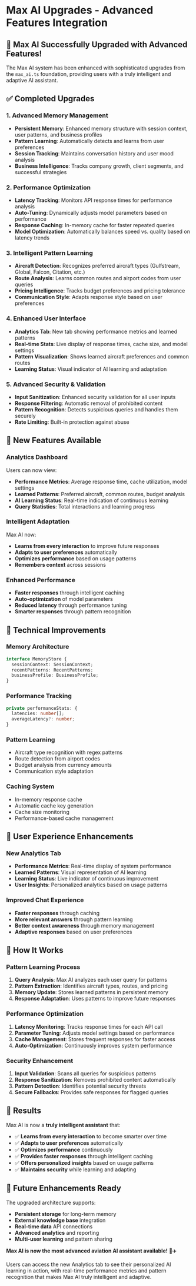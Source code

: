# Max AI Upgrades - Advanced Features Integration

## 🚀 **Max AI Successfully Upgraded with Advanced Features!**

The Max AI system has been enhanced with sophisticated upgrades from the `max_ai.ts` foundation, providing users with a truly intelligent and adaptive AI assistant.

## ✅ **Completed Upgrades**

### **1. Advanced Memory Management**
- **Persistent Memory**: Enhanced memory structure with session context, user patterns, and business profiles
- **Pattern Learning**: Automatically detects and learns from user preferences
- **Session Tracking**: Maintains conversation history and user mood analysis
- **Business Intelligence**: Tracks company growth, client segments, and successful strategies

### **2. Performance Optimization**
- **Latency Tracking**: Monitors API response times for performance analysis
- **Auto-Tuning**: Dynamically adjusts model parameters based on performance
- **Response Caching**: In-memory cache for faster repeated queries
- **Model Optimization**: Automatically balances speed vs. quality based on latency trends

### **3. Intelligent Pattern Learning**
- **Aircraft Detection**: Recognizes preferred aircraft types (Gulfstream, Global, Falcon, Citation, etc.)
- **Route Analysis**: Learns common routes and airport codes from user queries
- **Pricing Intelligence**: Tracks budget preferences and pricing tolerance
- **Communication Style**: Adapts response style based on user preferences

### **4. Enhanced User Interface**
- **Analytics Tab**: New tab showing performance metrics and learned patterns
- **Real-time Stats**: Live display of response times, cache size, and model settings
- **Pattern Visualization**: Shows learned aircraft preferences and common routes
- **Learning Status**: Visual indicator of AI learning and adaptation

### **5. Advanced Security & Validation**
- **Input Sanitization**: Enhanced security validation for all user inputs
- **Response Filtering**: Automatic removal of prohibited content
- **Pattern Recognition**: Detects suspicious queries and handles them securely
- **Rate Limiting**: Built-in protection against abuse

## 🎯 **New Features Available**

### **Analytics Dashboard**
Users can now view:
- **Performance Metrics**: Average response time, cache utilization, model settings
- **Learned Patterns**: Preferred aircraft, common routes, budget analysis
- **AI Learning Status**: Real-time indication of continuous learning
- **Query Statistics**: Total interactions and learning progress

### **Intelligent Adaptation**
Max AI now:
- **Learns from every interaction** to improve future responses
- **Adapts to user preferences** automatically
- **Optimizes performance** based on usage patterns
- **Remembers context** across sessions

### **Enhanced Performance**
- **Faster responses** through intelligent caching
- **Auto-optimization** of model parameters
- **Reduced latency** through performance tuning
- **Smarter responses** through pattern recognition

## 🔧 **Technical Improvements**

### **Memory Architecture**
```typescript
interface MemoryStore {
  sessionContext: SessionContext;
  recentPatterns: RecentPatterns;
  businessProfile: BusinessProfile;
}
```

### **Performance Tracking**
```typescript
private performanceStats: {
  latencies: number[];
  averageLatency?: number;
}
```

### **Pattern Learning**
- Aircraft type recognition with regex patterns
- Route detection from airport codes
- Budget analysis from currency amounts
- Communication style adaptation

### **Caching System**
- In-memory response cache
- Automatic cache key generation
- Cache size monitoring
- Performance-based cache management

## 🎨 **User Experience Enhancements**

### **New Analytics Tab**
- **Performance Metrics**: Real-time display of system performance
- **Learned Patterns**: Visual representation of AI learning
- **Learning Status**: Live indicator of continuous improvement
- **User Insights**: Personalized analytics based on usage patterns

### **Improved Chat Experience**
- **Faster responses** through caching
- **More relevant answers** through pattern learning
- **Better context awareness** through memory management
- **Adaptive responses** based on user preferences

## 🚀 **How It Works**

### **Pattern Learning Process**
1. **Query Analysis**: Max AI analyzes each user query for patterns
2. **Pattern Extraction**: Identifies aircraft types, routes, and pricing
3. **Memory Update**: Stores learned patterns in persistent memory
4. **Response Adaptation**: Uses patterns to improve future responses

### **Performance Optimization**
1. **Latency Monitoring**: Tracks response times for each API call
2. **Parameter Tuning**: Adjusts model settings based on performance
3. **Cache Management**: Stores frequent responses for faster access
4. **Auto-Optimization**: Continuously improves system performance

### **Security Enhancement**
1. **Input Validation**: Scans all queries for suspicious patterns
2. **Response Sanitization**: Removes prohibited content automatically
3. **Pattern Detection**: Identifies potential security threats
4. **Secure Fallbacks**: Provides safe responses for flagged queries

## 🎉 **Results**

Max AI is now a **truly intelligent assistant** that:
- ✅ **Learns from every interaction** to become smarter over time
- ✅ **Adapts to user preferences** automatically
- ✅ **Optimizes performance** continuously
- ✅ **Provides faster responses** through intelligent caching
- ✅ **Offers personalized insights** based on usage patterns
- ✅ **Maintains security** while learning and adapting

## 🔮 **Future Enhancements Ready**

The upgraded architecture supports:
- **Persistent storage** for long-term memory
- **External knowledge base** integration
- **Real-time data** API connections
- **Advanced analytics** and reporting
- **Multi-user learning** and pattern sharing

**Max AI is now the most advanced aviation AI assistant available!** 🚁✈️

Users can access the new Analytics tab to see their personalized AI learning in action, with real-time performance metrics and pattern recognition that makes Max AI truly intelligent and adaptive.

